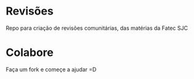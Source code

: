 # Revisões

Repo para criação de revisões comunitárias, das matérias da Fatec SJC


# Colabore

Faça um fork e começe a ajudar =D  